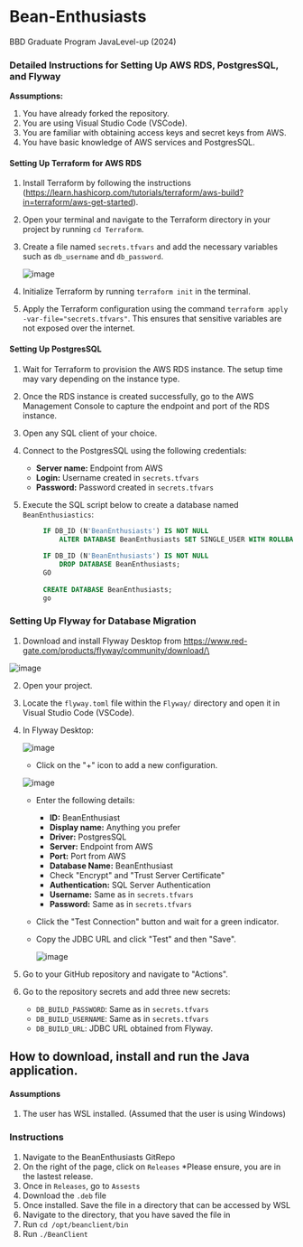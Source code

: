 # Bean-Enthusiasts
BBD Graduate Program JavaLevel-up (2024)

### Detailed Instructions for Setting Up AWS RDS, PostgresSQL, and Flyway

**Assumptions:**
1. You have already forked the repository.
2. You are using Visual Studio Code (VSCode).
3. You are familiar with obtaining access keys and secret keys from AWS.
4. You have basic knowledge of AWS services and PostgresSQL.

#### Setting Up Terraform for AWS RDS

1. Install Terraform by following the instructions (https://learn.hashicorp.com/tutorials/terraform/aws-build?in=terraform/aws-get-started).
2. Open your terminal and navigate to the Terraform directory in your project by running `cd Terraform`.
3. Create a file named `secrets.tfvars` and add the necessary variables such as `db_username` and `db_password`.

   ![image](https://github.com/Cat-Hotel/Cat-hotel/assets/159034648/5be850c2-8452-4ca5-888a-7e801198fd16)

4. Initialize Terraform by running `terraform init` in the terminal.
5. Apply the Terraform configuration using the command `terraform apply -var-file="secrets.tfvars"`. This ensures that sensitive variables are not exposed over the internet.

#### Setting Up PostgresSQL

1. Wait for Terraform to provision the AWS RDS instance. The setup time may vary depending on the instance type.
2. Once the RDS instance is created successfully, go to the AWS Management Console to capture the endpoint and port of the RDS instance.
3. Open any SQL client of your choice.
4. Connect to the PostgresSQL using the following credentials:
   - **Server name:** Endpoint from AWS
   - **Login:** Username created in `secrets.tfvars`
   - **Password:** Password created in `secrets.tfvars`
5. Execute the SQL script below to create a database named `BeanEnthusiastics`:

   ```sql
        IF DB_ID (N'BeanEnthusiasts') IS NOT NULL
            ALTER DATABASE BeanEnthusiasts SET SINGLE_USER WITH ROLLBACK IMMEDIATE;
         
        IF DB_ID (N'BeanEnthusiasts') IS NOT NULL
            DROP DATABASE BeanEnthusiasts;
        GO
         
        CREATE DATABASE BeanEnthusiasts;
        go


### Setting Up Flyway for Database Migration

1. Download and install Flyway Desktop from https://www.red-gate.com/products/flyway/community/download/\
   
![image](https://github.com/Cat-Hotel/Cat-hotel/assets/159034648/2afad51b-766d-4aa1-8f8f-7955e511a7dd)

2.  Open your project.
3. Locate the `flyway.toml` file within the `Flyway/` directory and open it in Visual Studio Code (VSCode).
4. In Flyway Desktop:
   
   ![image](https://github.com/Cat-Hotel/Cat-hotel/assets/159034648/c41be03b-c4a7-4a5a-8ac3-5530306e4c47)
   
   - Click on the "+" icon to add a new configuration.
     
   ![image](https://github.com/Cat-Hotel/Cat-hotel/assets/159034648/dbf6171c-f15a-4623-ad92-62b55c3a0bab)

   - Enter the following details:
     - **ID:** BeanEnthusiast
     - **Display name:** Anything you prefer
     - **Driver:** PostgresSQL
     - **Server:** Endpoint from AWS
     - **Port:** Port from AWS
     - **Database Name:** BeanEnthusiast
     - Check "Encrypt" and "Trust Server Certificate"
     - **Authentication:** SQL Server Authentication
     - **Username:** Same as in `secrets.tfvars`
     - **Password:** Same as in `secrets.tfvars`
   - Click the "Test Connection" button and wait for a green indicator.
   - Copy the JDBC URL and click "Test" and then "Save".
     
     ![image](https://github.com/Cat-Hotel/Cat-hotel/assets/159034648/88f0ab23-4d3f-4aa2-9ad4-d05a81895f80)
     
5. Go to your GitHub repository and navigate to "Actions".
6. Go to the repository secrets and add three new secrets:
   - `DB_BUILD_PASSWORD`: Same as in `secrets.tfvars`
   - `DB_BUILD_USERNAME`: Same as in `secrets.tfvars`
   - `DB_BUILD_URL`: JDBC URL obtained from Flyway.
  
## How to download, install and run the Java application.

#### Assumptions 
1. The user has WSL installed. (Assumed that the user is using Windows)

### Instructions
1. Navigate to the BeanEnthusiasts GitRepo
2. On the right of the page, click on `Releases` 
    *Please ensure, you are in the lastest release.
3. Once in `Releases`, go to `Assests`
4. Download the `.deb` file
5. Once installed. Save the file in a directory that can be accessed by WSL 
6. Navigate to the directory, that you have saved the file in
7. Run `cd /opt/beanclient/bin`
8. Run `./BeanClient`






